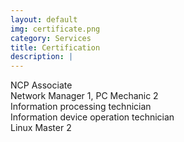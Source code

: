 ```yaml
---
layout: default
img: certificate.png
category: Services
title: Certification
description: |
---
```

NCP Associate<br>
Network Manager 1, PC Mechanic 2<br>
Information processing technician<br>
Information device operation technician<br>
Linux Master 2<br>
